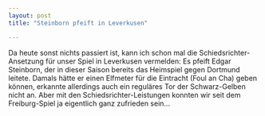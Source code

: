 ```yaml
---
layout: post
title: "Steinborn pfeift in Leverkusen"

---
```


Da heute sonst nichts passiert ist, kann ich schon mal die Schiedsrichter-Ansetzung für unser Spiel in Leverkusen vermelden: Es pfeift Edgar Steinborn, der in dieser Saison bereits das Heimspiel gegen Dortmund leitete. Damals hätte er einen Elfmeter für die Eintracht (Foul an Cha) geben können, erkannte allerdings auch ein reguläres Tor der Schwarz-Gelben nicht an. Aber mit den Schiedsrichter-Leistungen konnten wir seit dem Freiburg-Spiel ja eigentlich ganz zufrieden sein...


